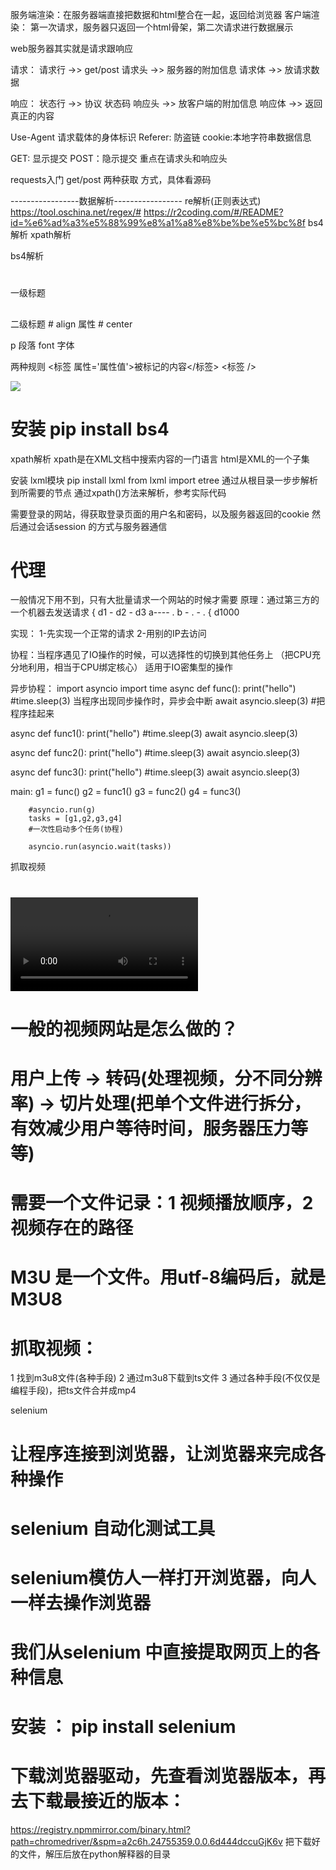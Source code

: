 服务端渲染：在服务器端直接把数据和html整合在一起，返回给浏览器
客户端渲染：
第一次请求，服务器只返回一个html骨架，第二次请求进行数据展示

web服务器其实就是请求跟响应

请求：
请求行 ->> get/post
请求头 ->> 服务器的附加信息
请求体 ->> 放请求数据

响应：
状态行 ->> 协议 状态码
响应头 ->> 放客户端的附加信息
响应体 ->> 返回真正的内容

Use-Agent 请求载体的身体标识 
Referer: 防盗链
cookie:本地字符串数据信息

GET: 显示提交
POST：隐示提交
重点在请求头和响应头

requests入门
get/post 两种获取 方式，具体看源码

-----------------数据解析-----------------
re解析(正则表达式)  
https://tool.oschina.net/regex/#
https://r2coding.com/#/README?id=%e6%ad%a3%e5%88%99%e8%a1%a8%e8%be%be%e5%bc%8f
bs4解析
xpath解析

bs4解析
<h1> </h1> 一级标题
<h2> </h2> 二级标题
# align 属性
# center

p   段落
font  字体

两种规则
<标签 属性='属性值'>被标记的内容</标签>
<标签 />

<img src="xxx.jpg"/>

# 安装 pip install bs4

xpath解析
xpath是在XML文档中搜索内容的一门语言
html是XML的一个子集

安装 lxml模块 pip install lxml
from lxml import etree
通过从根目录一步步解析到所需要的节点
通过xpath()方法来解析，参考实际代码

需要登录的网站，得获取登录页面的用户名和密码，以及服务器返回的cookie
然后通过会话session 的方式与服务器通信

# 代理
一般情况下用不到，只有大批量请求一个网站的时候才需要
原理：通过第三方的一个机器去发送请求
	{			d1
	-			d2
	-			d3
a----			.				b
	-			.
	-			.
	{			d1000

实现：
1-先实现一个正常的请求
2-用别的IP去访问

协程：当程序遇见了IO操作的时候，可以选择性的切换到其他任务上
（把CPU充分地利用，相当于CPU绑定核心）
适用于IO密集型的操作

异步协程：
import asyncio
import time
async def func():
	print("hello")
	#time.sleep(3) 	当程序出现同步操作时，异步会中断
	await asyncio.sleep(3) #把程序挂起来
	
async def func1():
	print("hello")
	#time.sleep(3)
	await asyncio.sleep(3)
	
async def func2():
	print("hello")
	#time.sleep(3)
	await asyncio.sleep(3)
	
async def func3():
	print("hello")
	#time.sleep(3)
	await asyncio.sleep(3)
	
main:
		g1 = func()
		g2 = func1()
		g3 = func2()
		g4 = func3()		
		
		#asyncio.run(g)
		tasks = [g1,g2,g3,g4]
		#一次性启动多个任务(协程)
		
		asyncio.run(asyncio.wait(tasks))


抓取视频
# <video src="视频.mp4"></video>
# 一般的视频网站是怎么做的？
# 用户上传 -> 转码(处理视频，分不同分辨率) -> 切片处理(把单个文件进行拆分，有效减少用户等待时间，服务器压力等等)

# 需要一个文件记录：1 视频播放顺序，2 视频存在的路径
# M3U 是一个文件。用utf-8编码后，就是M3U8
# 抓取视频：
1 找到m3u8文件(各种手段)
2 通过m3u8下载到ts文件
3 通过各种手段(不仅仅是编程手段)，把ts文件合并成mp4

selenium
# 让程序连接到浏览器，让浏览器来完成各种操作
# selenium 自动化测试工具
# selenium模仿人一样打开浏览器，向人一样去操作浏览器
# 我们从selenium 中直接提取网页上的各种信息
# 安装 ： pip install selenium
# 下载浏览器驱动，先查看浏览器版本，再去下载最接近的版本：
https://registry.npmmirror.com/binary.html?path=chromedriver/&spm=a2c6h.24755359.0.0.6d444dccuGjK6v 
把下载好的文件，解压后放在python解释器的目录




























